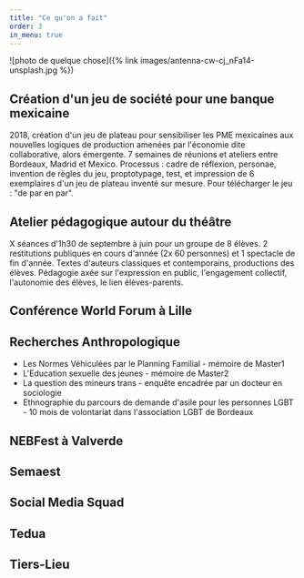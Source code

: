 ```yaml
---
title: "Ce qu'on a fait"
order: 3
in_menu: true
---
```

![photo de quelque chose]({% link images/antenna-cw-cj_nFa14-unsplash.jpg %})

## Création d'un jeu de société pour une banque mexicaine 

2018, création d'un jeu de plateau pour sensibiliser les PME mexicaines aux 
nouvelles logiques de production amenées par l'économie dite collaborative, alors émergente. 7 semaines de réunions et ateliers entre
 Bordeaux, Madrid et Mexico. Processus : cadre de réflexion, personae, invention de règles du jeu, proptotypage, test, et impression de 6 
exemplaires d'un jeu de plateau inventé sur mesure. Pour télécharger le jeu : "de par en par".

## Atelier pédagogique autour du théâtre 

X séances d'1h30 de septembre à juin pour un groupe de 8 élèves.
2 restitutions publiques en cours d'année (2x 60 personnes) et 1 spectacle de fin d'année. 
Textes d'auteurs classiques et contemporains, productions des élèves.
Pédagogie axée sur l'expression en public, l'engagement collectif, l'autonomie des élèves, le lien élèves-parents.

## Conférence World Forum à Lille 

## Recherches Anthropologique 

- Les Normes Véhiculées par le Planning Familial - mémoire de Master1
- L'Education sexuelle des jeunes - mémoire de Master2
- La question des mineurs trans - enquête encadrée par un docteur en sociologie
- Ethnographie du parcours de demande d'asile pour les personnes LGBT - 10 mois de volontariat dans l'association LGBT de Bordeaux

## NEBFest à Valverde 

## Semaest

## Social Media Squad

## Tedua 

## Tiers-Lieu 